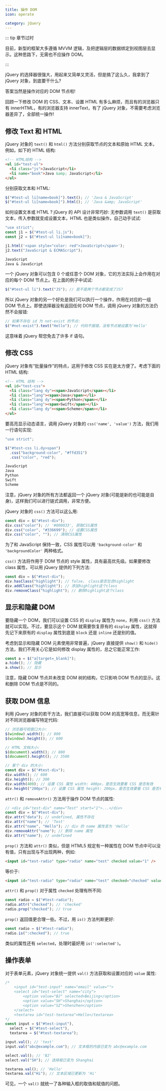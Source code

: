 ```yaml
---
title: 操作 DOM
icon: operate

category: jQuery
---
```


::: tip 章节过时

目前，新型的框架大多遵循 MVVM 逻辑，及把逻辑层的数据绑定到视图层去显示。这种思路下，无需也不应操作 DOM。

:::

<!-- more -->

jQuery 的选择器很强大，用起来又简单又灵活，但是搞了这么久，我拿到了 jQuery 对象，到底要干什么?

答案当然是操作对应的 DOM 节点啦!

回顾一下修改 DOM 的 CSS、文本、设置 HTML 有多么麻烦，而且有的浏览器只有 innerHTML，有的浏览器支持 innerText，有了 jQuery 对象，不需要考虑浏览器差异了，全部统一操作!

## 修改 Text 和 HTML

jQuery 对象的 `text()` 和 `html()` 方法分别获取节点的文本和原始 HTML 文本，例如，如下的 HTML 结构:

```html
<!-- HTML结构 -->
<ul id="test-ul">
  <li class="js">JavaScript</li>
  <li name="book">Java &amp; JavaScript</li>
</ul>
```

分别获取文本和 HTML:

```js
$("#test-ul li[name=book]").text(); // 'Java & JavaScript'
$("#test-ul li[name=book]").html(); // 'Java &amp; JavaScript'
```

如何设置文本或 HTML ? jQuery 的 API 设计非常巧妙: 无参数调用 `text()` 是获取文本，传入参数就变成设置文本，HTML 也是类似操作，自己动手试试:

```js
"use strict";
const j1 = $("#test-ul li.js");
const j2 = $("#test-ul li[name=book]");

j1.html('<span style="color: red">JavaScript</span>');
j2.text("JavaScript & ECMAScript");
```

```md
JavaScript
Java & JavaScript
```

一个 jQuery 对象可以包含 0 个或任意个 DOM 对象，它的方法实际上会作用在对应的每个 DOM 节点上。在上面的例子中试试:

```js
$("#test-ul li").text("JS"); // 是不是两个节点都变成了JS?
```

所以 jQuery 对象的另一个好处是我们可以执行一个操作，作用在对应的一组 DOM 节点上。即使选择器没有返回任何 DOM 节点，调用 jQuery 对象的方法仍然不会报错:

```js
// 如果不存在 id 为 not-exist 的节点:
$("#not-exist").text("Hello"); // 代码不报错，没有节点被设置为'Hello'
```

这意味着 jQuery 帮您免去了许多 if 语句。

## 修改 CSS

jQuery 对象有“批量操作”的特点，这用于修改 CSS 实在是太方便了。考虑下面的 HTML 结构:

```html
<!-- HTML 结构 -->
<ul id="test-css">
  <li class="lang dy"><span>JavaScript</span></li>
  <li class="lang"><span>Java</span></li>
  <li class="lang dy"><span>Python</span></li>
  <li class="lang"><span>Swift</span></li>
  <li class="lang dy"><span>Scheme</span></li>
</ul>
```

要高亮显示动态语言，调用 jQuery 对象的 `css('name', 'value')` 方法，我们用一行语句实现:

```js
"use strict";

$("#test-css li.dy>span")
  .css("background-color", "#ffd351")
  .css("color", "red");
```

```md
JavaScript
Java
Python
Swift
Scheme
```

注意，jQuery 对象的所有方法都返回一个 jQuery 对象(可能是新的也可能是自身)，这样我们可以进行链式调用，非常方便。

jQuery 对象的 `css()` 方法可以这么用:

```js
const div = $("#test-div");
div.css("color"); // '#000033', 获取CSS属性
div.css("color", "#336699"); // 设置CSS属性
div.css("color", ""); // 清除CSS属性
```

为了和 JavaScript 保持一致，CSS 属性可以用 `'background-color'` 和 `'backgroundColor'` 两种格式。

`css()` 方法将作用于 DOM 节点的 style 属性，具有最高优先级。如果要修改 class 属性，可以用 jQuery 提供的下列方法:

```js
const div = $("#test-div");
div.hasClass("highlight"); // false， class是否包含highlight
div.addClass("highlight"); // 添加highlight这个class
div.removeClass("highlight"); // 删除highlight这个class
```

## 显示和隐藏 DOM

要隐藏一个 DOM，我们可以设置 CSS 的 `display` 属性为 `none`，利用 `css()` 方法就可以实现。不过，要显示这个 DOM 就需要恢复原有的 `display` 属性，这就得先记下来原有的 `display` 属性到底是 `block` 还是 `inline` 还是别的值。

考虑到显示和隐藏 DOM 元素使用非常普遍，jQuery 直接提供 `show()` 和 `hide()` 方法，我们不用关心它是如何修改 display 属性的，总之它能正常工作:

```js
const a = $("a[target=_blank]");
a.hide(); // 隐藏
a.show(); // 显示
```

注意，隐藏 DOM 节点并未改变 DOM 树的结构，它只影响 DOM 节点的显示。这和删除 DOM 节点是不同的。

## 获取 DOM 信息

利用 jQuery 对象的若干方法，我们直接可以获取 DOM 的高宽等信息，而无需针对不同浏览器编写特定代码:

```js
// 浏览器可视窗口大小:
$(window).width(); // 800
$(window).height(); // 600

// HTML 文档大小:
$(document).width(); // 800
$(document).height(); // 3500

// 某个 div 的大小:
const div = $("#test-div");
div.width(); // 600
div.height(); // 300
div.width(400); // 设置 CSS 属性 width: 400px，是否生效要看 CSS 是否有效
div.height("200px"); // 设置 CSS 属性 height: 200px，是否生效要看 CSS 是否有效
```

`attr()` 和 `removeAttr()` 方法用于操作 DOM 节点的属性:

```js
// <div id="test-div" name="Test" start="1">...</div>
const div = $("#test-div");
div.attr("data"); // undefined, 属性不存在
div.attr("name"); // 'Test'
div.attr("name", "Hello"); // div 的 name 属性变为 'Hello'
div.removeAttr("name"); // 删除 name 属性
div.attr("name"); // undefined
```

`prop()` 方法和 `attr()` 类似，但是 HTML5 规定有一种属性在 DOM 节点中可以没有值，只有出现与不出现两种，例如:

```html
<input id="test-radio" type="radio" name="test" checked value="1" />
```

等价于:

```html
<input id="test-radio" type="radio" name="test" checked="checked" value="1" />
```

`attr()` 和 `prop()` 对于属性 `checked` 处理有所不同:

```js
const radio = $("#test-radio");
radio.attr("checked"); // 'checked'
radio.prop("checked"); // true
```

`prop()` 返回值更合理一些。不过，用 `is()` 方法判断更好:

```js
const radio = $("#test-radio");
radio.is(":checked"); // true
```

类似的属性还有 `selected`，处理时最好用 `is(':selected')`。

## 操作表单

对于表单元素，jQuery 对象统一提供 `val()` 方法获取和设置对应的 `value` 属性:

```js
/*
    <input id="test-input" name="email" value="">
    <select id="test-select" name="city">
        <option value="BJ" selected>Beijing</option>
        <option value="SH">Shanghai</option>
        <option value="SZ">Shenzhen</option>
    </select>
    <textarea id="test-textarea">Hello</textarea>
*/
const input = $("#test-input"),
  select = $("#test-select"),
  textarea = $("#test-textarea");

input.val(); // 'test'
input.val("abc@example.com"); // 文本框的内容已变为 abc@example.com

select.val(); // 'BJ'
select.val("SH"); // 选择框已变为 Shanghai

textarea.val(); // 'Hello'
textarea.val("Hi"); // 文本区域已更新为 'Hi'
```

可见，一个 `val()` 就统一了各种输入框的取值和赋值的问题。
